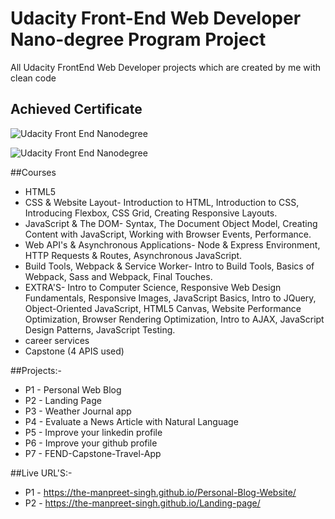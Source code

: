 # Udacity Front-End Web Developer Nano-degree Program Project

All Udacity FrontEnd Web Developer projects which are created by me with clean code

## Achieved Certificate

![Udacity Front End Nanodegree](https://github.com/The-manpreet-singh/Udacity-FrontEnd-web-developer-NanoDegree-Program/blob/master/FrontEnd-Certificate.JPG "Manpreet Singh")

![Udacity Front End Nanodegree](https://github.com/The-manpreet-singh/Udacity-FrontEnd-web-developer-NanoDegree-Program/blob/master/Udacity%20Graduate.png "Manpreet Singh")

##Courses

- HTML5
- CSS & Website Layout- Introduction to HTML, Introduction to CSS, Introducing Flexbox, CSS Grid, Creating Responsive Layouts.
- JavaScript & The DOM- Syntax, The Document Object Model, Creating Content with JavaScript, Working with Browser Events, Performance.
- Web API's & Asynchronous Applications- Node & Express Environment, HTTP Requests & Routes, Asynchronous JavaScript.
- Build Tools, Webpack & Service Worker- Intro to Build Tools, Basics of Webpack, Sass and Webpack, Final Touches.
- EXTRA'S- Intro to Computer Science, Responsive Web Design Fundamentals, Responsive Images, JavaScript Basics, Intro to JQuery, Object-Oriented JavaScript, HTML5 Canvas, Website Performance Optimization, Browser Rendering Optimization, Intro to AJAX, JavaScript Design Patterns, JavaScript Testing.
- career services
- Capstone (4 APIS used)

##Projects:-

- P1 - Personal Web Blog
- P2 - Landing Page
- P3 - Weather Journal app
- P4 - Evaluate a News Article with Natural Language
- P5 - Improve your linkedin profile
- P6 - Improve your github profile
- P7 - FEND-Capstone-Travel-App

##Live URL'S:-

- P1 - https://the-manpreet-singh.github.io/Personal-Blog-Website/
- P2 - https://the-manpreet-singh.github.io/Landing-page/
